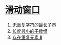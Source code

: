 
# [滑动窗口](https://leetcode-cn.com/tag/sliding-window)

1. [无重复字符的最长子串](../solutions/longest-substring-without-repeating-characters/README.md)
2. [长度最小的子数组](../solutions/minimum-size-subarray-sum/README.md)
3. [存在重复元素 II](../solutions/contains-duplicate-ii/README.md)


